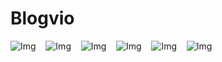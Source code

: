 # Blogvio

![Img](https://imgur.com/kqhTy2d.png) &nbsp;&nbsp;
![Img](https://imgur.com/bI4ZiEi.png) &nbsp;&nbsp;
![Img](https://imgur.com/TcM3vLB.png) &nbsp;&nbsp;
![Img](https://imgur.com/N8GAbYS.png) &nbsp;&nbsp;
![Img](https://imgur.com/NECGG1i.png) &nbsp;&nbsp;
![Img](https://imgur.com/uEyS9i2.png) &nbsp;&nbsp;


